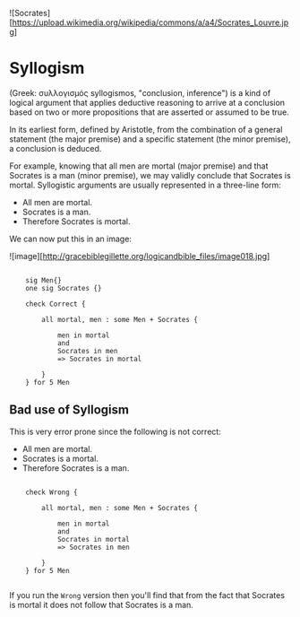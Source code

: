 ---
---
	
![Socrates][https://upload.wikimedia.org/wikipedia/commons/a/a4/Socrates_Louvre.jpg]

# Syllogism

(Greek: συλλογισμός syllogismos, 
"conclusion, inference") is a kind of logical argument 
that applies deductive reasoning to arrive at a 
conclusion based on two or more propositions that 
are asserted or assumed to be true.

In its earliest form, defined by Aristotle, from the 
combination of a general statement (the major premise) 
and a specific statement (the minor premise), a conclusion 
is deduced. 

For example, knowing that all men are mortal (major premise) 
and that Socrates is a man (minor premise), we may validly 
conclude that Socrates is mortal. Syllogistic arguments 
are usually represented in a three-line form:

*   All men are mortal.
*   Socrates is a man.
*   Therefore Socrates is mortal.

We can now put this in an image:

![image][http://gracebiblegillette.org/logicandbible_files/image018.jpg]

```alloy

	sig Men{}
	one sig Socrates {}

	check Correct {

		all mortal, men : some Men + Socrates {

			men in mortal
			and  
			Socrates in men 
			=> Socrates in mortal

		}
	} for 5 Men

```

## Bad use of Syllogism

This is very error prone since the following is not correct:

* All men are mortal.
* Socrates is a mortal.
* Therefore Socrates is a man.

```alloy
	
	check Wrong {
	
		all mortal, men : some Men + Socrates {
	
			men in mortal
			and  
			Socrates in mortal 
			=> Socrates in men
	
		}
	} for 5 Men
	
```

If you run the `Wrong` version then you'll find that from the fact that Socrates 
is mortal it does not follow that Socrates is a man.
	
